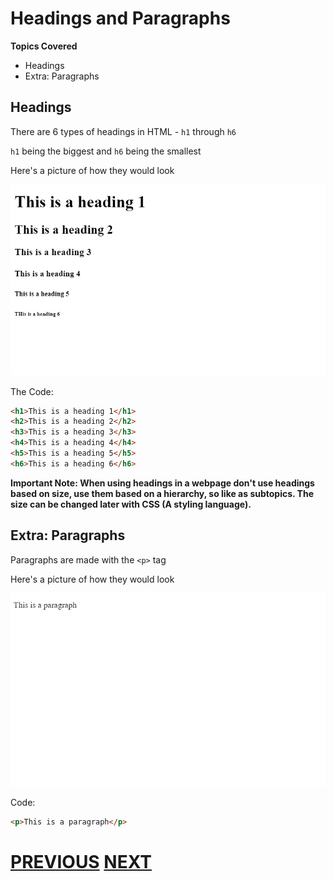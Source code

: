 # Headings and Paragraphs

**Topics Covered**
* Headings
* Extra: Paragraphs

## Headings

There are 6 types of headings in HTML - `h1` through `h6`

`h1` being the biggest and `h6` being the smallest

Here's a picture of how they would look

![Headings Picture](images/headings.png)

The Code:

```html
<h1>This is a heading 1</h1>
<h2>This is a heading 2</h2>
<h3>This is a heading 3</h3>
<h4>This is a heading 4</h4>
<h5>This is a heading 5</h5>
<h6>This is a heading 6</h6>
```

**Important Note: When using headings in a webpage don't use headings based on size, use them based on a hierarchy, so like as subtopics. The size can be changed later with CSS (A styling language).**

## Extra: Paragraphs

Paragraphs are made with the `<p>` tag

Here's a picture of how they would look

![Paragraph Picture](images/paragraph.png)

Code:

```html
<p>This is a paragraph</p>
```

# [PREVIOUS](1.%20intro.md) [NEXT](3.%20lists.md)

